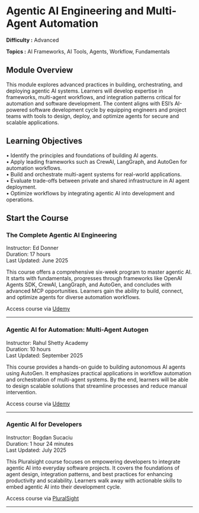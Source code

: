 # Agentic AI Engineering and Multi-Agent Automation

**Difficulty :** Advanced  

**Topics :** AI Frameworks, AI Tools, Agents, Workflow, Fundamentals


## Module Overview
This module explores advanced practices in building, orchestrating, and deploying agentic AI systems. Learners will develop expertise in frameworks, multi-agent workflows, and integration patterns critical for automation and software development. The content aligns with ESI’s AI-powered software development cycle by equipping engineers and project teams with tools to design, deploy, and optimize agents for secure and scalable applications.

## Learning Objectives
• Identify the principles and foundations of building AI agents.  
• Apply leading frameworks such as CrewAI, LangGraph, and AutoGen for automation workflows.  
• Build and orchestrate multi-agent systems for real-world applications.  
• Evaluate trade-offs between private and shared infrastructure in AI agent deployment.  
• Optimize workflows by integrating agentic AI into development and operations.

## Start the Course  
### The Complete Agentic AI Engineering

Instructor: Ed Donner  
Duration: 17 hours  
Last Updated: June 2025  

This course offers a comprehensive six-week program to master agentic AI. It starts with fundamentals, progresses through frameworks like OpenAI Agents SDK, CrewAI, LangGraph, and AutoGen, and concludes with advanced MCP opportunities. Learners gain the ability to build, connect, and optimize agents for diverse automation workflows.  

Access course via [Udemy](https://www.udemy.com/course/the-complete-agentic-ai-engineering-course/)

---

### Agentic AI for Automation: Multi-Agent Autogen

Instructor: Rahul Shetty Academy  
Duration: 10 hours  
Last Updated: September 2025  

This course provides a hands-on guide to building autonomous AI agents using AutoGen. It emphasizes practical applications in workflow automation and orchestration of multi-agent systems. By the end, learners will be able to design scalable solutions that streamline processes and reduce manual intervention.  

Access course via [Udemy](https://www.udemy.com/course/agentic-ai-for-automation-multi-agent-autogen/)

---

### Agentic AI for Developers

Instructor: Bogdan Sucaciu  
Duration: 1 hour 24 minutes  
Last Updated: July 2025  

This Pluralsight course focuses on empowering developers to integrate agentic AI into everyday software projects. It covers the foundations of agent design, integration patterns, and best practices for enhancing productivity and scalability. Learners walk away with actionable skills to embed agentic AI into their development cycle.  

Access course via [PluralSight](https://app.pluralsight.com/library/courses/agentic-ai-developers)

---
